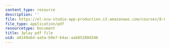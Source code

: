 ```yaml
---
content_type: resource
description: ''
file: https://ol-ocw-studio-app-production.s3.amazonaws.com/courses/8-06-quantum-physics-iii-spring-2018/a0149a64aa5ab9e764acaab85288d346_Tcv3_Gk1Ysg.pdf
file_type: application/pdf
resourcetype: Document
title: 3play pdf file
uid: a0149a64-aa5a-b9e7-64ac-aab85288d346
---
```

